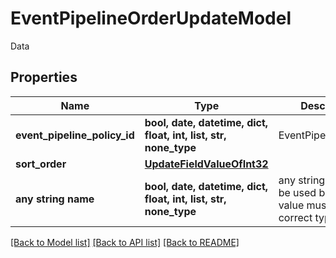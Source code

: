 # EventPipelineOrderUpdateModel

Data

## Properties
Name | Type | Description | Notes
------------ | ------------- | ------------- | -------------
**event_pipeline_policy_id** | **bool, date, datetime, dict, float, int, list, str, none_type** | EventPipelinePolicyId | [optional] 
**sort_order** | [**UpdateFieldValueOfInt32**](UpdateFieldValueOfInt32.md) |  | [optional] 
**any string name** | **bool, date, datetime, dict, float, int, list, str, none_type** | any string name can be used but the value must be the correct type | [optional]

[[Back to Model list]](../README.md#documentation-for-models) [[Back to API list]](../README.md#documentation-for-api-endpoints) [[Back to README]](../README.md)



